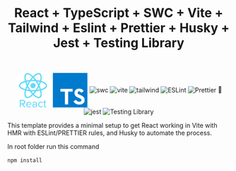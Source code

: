 <h1 align="center"> React + TypeScript + SWC + Vite + Tailwind + Eslint + Prettier + Husky + Jest + Testing Library</h1>
<br>

<p align="center">
<img src="https://raw.githubusercontent.com/devicons/devicon/master/icons/react/react-original-wordmark.svg" alt="react" align="center" width="80" height="80"/>
<img src="https://raw.githubusercontent.com/devicons/devicon/master/icons/typescript/typescript-original.svg" alt="typescript" align="center" width="80" height="80"/>
<img src="https://swc.rs/logo.png" alt="swc" align="center" width="120" height="80"/>
<img src="https://github.com/alexZ7000/UsinaEcoCultural/assets/78627928/b82095b6-48ad-42c2-90a3-a2d0ea890da1" alt="vite" align="center" width="80" height="80"/>
<img src="https://upload.wikimedia.org/wikipedia/commons/thumb/d/d5/Tailwind_CSS_Logo.svg/1024px-Tailwind_CSS_Logo.svg.png?20230715030042" alt="tailwind" align="center" width="75" height="60" />
<img src="https://external-content.duckduckgo.com/iu/?u=https%3A%2F%2Fmiguelmachado.dev%2Fassets%2Fimg%2F1_3adbbrn3gotbz72xqfo96g.png&f=1&nofb=1&ipt=815bdc1a92129a989194fc10b59209968b7cb74bd6273ab809a219462fffe4e8&ipo=images" alt="ESLint" align="center" width="120" height="80"/>
<img src="https://prettier.io/icon.png" alt="Prettier" align="center" width="80" height="80"/>
🐶
<img src="https://cdn.freebiesupply.com/logos/large/2x/jest-logo-png-transparent.png" alt="jest" width="80" />
<img src="https://seeklogo.com/images/T/testing-library-logo-FFB8C5C0B6-seeklogo.com.png?v=637852764070000000" alt="Testing Library" width="80" /></p>

This template provides a minimal setup to get React working in Vite with HMR
with ESLint/PRETTIER rules, and Husky to automate the process.

In root folder run this command

```node
npm install
```
